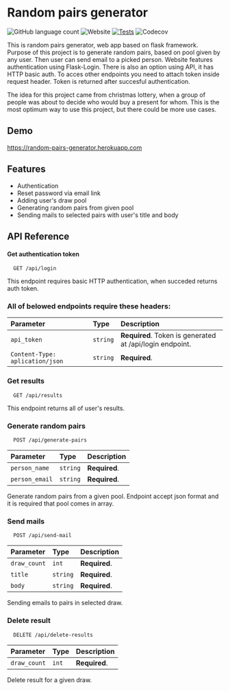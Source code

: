
# Random pairs generator
![GitHub language count](https://img.shields.io/github/languages/count/marcinkaczmarek10/pairs_generator_flask) ![Website](https://img.shields.io/website?url=https%3A%2F%2Frandom-pairs-generator.herokuapp.com) [![Tests](https://github.com/marcinkaczmarek10/pairs_generator_flask/actions/workflows/python-app.yml/badge.svg)](https://github.com/marcinkaczmarek10/pairs_generator_flask/actions/workflows/python-app.yml) ![Codecov](https://img.shields.io/codecov/c/github/marcinkaczmarek10/pairs_generator_flask)

This is random pairs generator, web app based on flask framework. 
Purpose of this project is to generate random pairs, based on pool given by any user.
Then user can send email to a picked person. Website features authentication using Flask-Login.
There is also an option using API, it has HTTP basic auth. To acces other endpoints you need to attach token inside request header. Token is returned after succesful authentication.

The idea for this project came from christmas lottery, when a group of people was about to decide
who would buy a present for whom. This is the most optimum way to use this project, but there could be more use cases. 



## Demo

https://random-pairs-generator.herokuapp.com



## Features

- Authentication
- Reset password via email link
- Adding user's draw pool
- Generating random pairs from given pool
- Sending mails to selected pairs with user's title and body


## API Reference

#### Get authentication token

```http
  GET /api/login
```
This endpoint requires basic HTTP authentication, when succeded returns auth token.

### All of belowed endpoints require these headers:

| Parameter | Type     | Description                       |
| :-------- | :------- | :-------------------------------- |
| `api_token`      | `string` | **Required**. Token is generated at /api/login endpoint.|
| `Content-Type: aplication/json`      | `string` | **Required**. |

### Get results

```http
  GET /api/results
```
This endpoint returns all of user's results.

### Generate random pairs
```http
  POST /api/generate-pairs
```

| Parameter | Type     | Description                       |
| :-------- | :------- | :-------------------------------- |
| `person_name`| `string` | **Required**. |
| `person_email`| `string` | **Required**. |

 Generate random pairs from a given pool. Endpoint accept json format and it is required that pool comes in array.

### Send mails
```http
  POST /api/send-mail
```
| Parameter | Type     | Description                       |
| :-------- | :------- | :-------------------------------- |
| `draw_count`| `int` | **Required**.|
| `title`| `string` | **Required**. |
| `body`| `string` | **Required**. |

Sending emails to pairs in selected draw. 

### Delete result
```http
  DELETE /api/delete-results
```
| Parameter | Type     | Description                       |
| :-------- | :------- | :-------------------------------- |
| `draw_count`| `int` | **Required**.|

Delete result for a given draw. 




